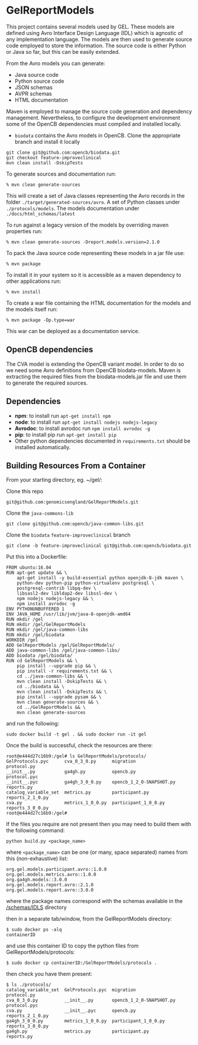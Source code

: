 
# GelReportModels

This project contains several models used by GEL. These models are defined using Avro Interface Design Language (IDL) which is agnostic of any implementation language. The models are then used to generate source code employed to store the information. The source code is either Python or Java so far, but this can be easily extended.

From the Avro models you can generate:
* Java source code
* Python source code
* JSON schemas
* AVPR schemas
* HTML documentation

Maven is employed to manage the source code generation and dependency management.
Nevertheless, to configure the development environment some of the OpenCB dependencies must compiled and installed locally.
* `biodata` contains the Avro models in OpenCB. Clone the appropriate branch and install it locally
```$shell
git clone git@github.com:opencb/biodata.git
git checkout feature-improveclinical
mvn clean install -DskipTests
```

To generate sources and documentation run:
```
% mvn clean generate-sources
```
This will create a set of Java classes representing the Avro records in the folder `./target/generated-sources/avro`. A set of Python classes under `./protocols/models`. The models documentation under `./docs/html_schemas/latest`

To run against a legacy version of the models by overriding maven properties run:
```
% mvn clean generate-sources -Dreport.models.version=2.1.0
```

To pack the Java source code representing these models in a jar file use:
```
% mvn package
```

To install it in your system so it is accessible as a maven dependency to other applications run:
```
% mvn install
```

To create a war file containing the HTML documentation for the models and the models itself run:
```
% mvn package -Dp.type=war
```
This war can be deployed as a documentation service.


## OpenCB dependencies

The CVA model is extending the OpenCB variant model. In order to do so we need some Avro definitions from OpenCB biodata-models. Maven is extracting the required files from the biodata-models.jar file and use them to generate the required sources.

## Dependencies

* **npm**: to install run `apt-get install npm`
* **node**: to install run `apt-get install nodejs nodejs-legacy`
* **Avrodoc**: to install avrodoc run `npm install avrodoc -g`
* **pip**: to install pip run `apt-get install pip`
* Other python dependencies documented in `requirements.txt` should be installed automatically.

## Building Resources From a Container
From your starting directory, eg. ~/gel/:

Clone this repo
```
git@github.com:genomicsengland/GelReportModels.git
```

Clone the `java-commons-lib`
```
git clone git@github.com:opencb/java-common-libs.git
```

Clone the `biodata` `feature-improveclinical` branch
```
git clone -b feature-improveclinical git@github.com:opencb/biodata.git
```

Put this into a Dockerfile:
```
FROM ubuntu:16.04
RUN apt-get update && \
    apt-get install -y build-essential python openjdk-8-jdk maven \
    python-dev python-pip python-virtualenv postgresql \
    postgresql-contrib libpq-dev \
    libsasl2-dev libldap2-dev libssl-dev \
    npm nodejs nodejs-legacy && \
    npm install avrodoc -g
ENV PYTHONUNBUFFERED 1
ENV JAVA_HOME /usr/lib/jvm/java-8-openjdk-amd64
RUN mkdir /gel
RUN mkdir /gel/GelReportModels
RUN mkdir /gel/java-common-libs
RUN mkdir /gel/biodata
WORKDIR /gel
ADD GelReportModels /gel/GelReportModels/
ADD java-common-libs /gel/java-common-libs/
ADD biodata /gel/biodata/
RUN cd GelReportModels && \ 
    pip install --upgrade pip && \ 
    pip install -r requirements.txt && \
    cd ../java-common-libs && \
    mvn clean install -DskipTests && \
    cd ../biodata && \
    mvn clean install -DskipTests && \
    pip install --upgrade pysam && \
    mvn clean generate-sources && \
    cd ../GelReportModels && \
    mvn clean generate-sources
```

and run the following:

```
sudo docker build -t gel . && sudo docker run -it gel
```
Once the build is successful, check the resources are there:
```
root@e444d27c16b9:/gel# ls GelReportModels/protocols/
GelProtocols.pyc      cva_0_3_0.py      migration                 protocol.py
__init__.py           ga4gh.py          opencb.py                 protocol.pyc
__init__.pyc          ga4gh_3_0_0.py    opencb_1_2_0-SNAPSHOT.py  reports.py
catalog_variable_set  metrics.py        participant.py            reports_2_1_0.py
cva.py                metrics_1_0_0.py  participant_1_0_0.py      reports_3_0_0.py
root@e444d27c16b9:/gel# 
```

If the files you require are not present then you may need to build them with the following command:
```
python build.py <package_name>
```

where `<package_name>` can be one (or many, space separated) names from this (non-exhaustive) list:
```
org.gel.models.participant.avro::1.0.0 
org.gel.models.metrics.avro::1.0.0 
org.ga4gh.models::3.0.0 
org.gel.models.report.avro::2.1.0 
org.gel.models.report.avro::3.0.0
```

where the package names correspond with the schemas available in the [/schemas/IDLS](https://github.com/genomicsengland/GelReportModels/tree/develop/schemas/IDLs)  directory

then in a separate tab/window, from the GelReportModels directory:
```
$ sudo docker ps -alq
containerID
```
and use this container ID to copy the python files from GelReportModels/protocols:
```
$ sudo docker cp containerID:/GelReportModels/protocols .
```
then check you have them present:
```
$ ls ./protocols/
catalog_variable_set  GelProtocols.pyc  migration                 protocol.py
cva_0_3_0.py          __init__.py       opencb_1_2_0-SNAPSHOT.py  protocol.pyc
cva.py                __init__.pyc      opencb.py                 reports_2_1_0.py
ga4gh_3_0_0.py        metrics_1_0_0.py  participant_1_0_0.py      reports_3_0_0.py
ga4gh.py              metrics.py        participant.py            reports.py
```
